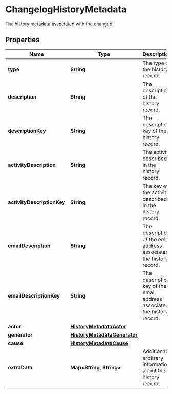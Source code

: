 

# ChangelogHistoryMetadata

The history metadata associated with the changed.

## Properties

| Name | Type | Description | Notes |
|------------ | ------------- | ------------- | -------------|
|**type** | **String** | The type of the history record. |  [optional] |
|**description** | **String** | The description of the history record. |  [optional] |
|**descriptionKey** | **String** | The description key of the history record. |  [optional] |
|**activityDescription** | **String** | The activity described in the history record. |  [optional] |
|**activityDescriptionKey** | **String** | The key of the activity described in the history record. |  [optional] |
|**emailDescription** | **String** | The description of the email address associated the history record. |  [optional] |
|**emailDescriptionKey** | **String** | The description key of the email address associated the history record. |  [optional] |
|**actor** | [**HistoryMetadataActor**](HistoryMetadataActor.md) |  |  [optional] |
|**generator** | [**HistoryMetadataGenerator**](HistoryMetadataGenerator.md) |  |  [optional] |
|**cause** | [**HistoryMetadataCause**](HistoryMetadataCause.md) |  |  [optional] |
|**extraData** | **Map&lt;String, String&gt;** | Additional arbitrary information about the history record. |  [optional] |



